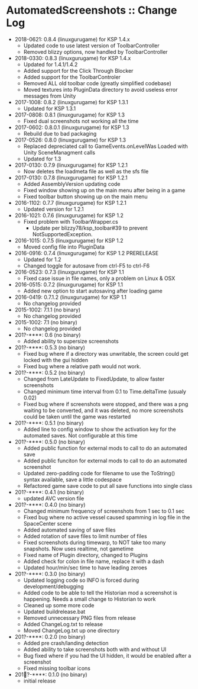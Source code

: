 # AutomatedScreenshots :: Change Log

* 2018-0621: 0.8.4 (linuxgurugame) for KSP 1.4.x
	+ Updated code to use latest version of ToolbarController
	+ Removed blizzy options, now handled by ToolbarController 
* 2018-0330: 0.8.3 (linuxgurugame) for KSP 1.4.x
	+ Updated for 1.4.1/1.4.2
	+ Added support for the Click Through Blocker
	+ Added support for the ToolbarControler
	+ Removed ALL old toolbar code (greatly simplified codebase)
	+ Moved textures into PluginData directory to avoid useless error messages from Unity 
* 2017-1008: 0.8.2 (linuxgurugame) for KSP 1.3.1
	+ Updated for KSP 1.3.1 
* 2017-0808: 0.8.1 (linuxgurugame) for KSP 1.3
	+ Fixed dual screenshots not working all the time 
* 2017-0602: 0.8.0.1 (linuxgurugame) for KSP 1.3
	+ Rebuild due to bad packaging 
* 2017-0526: 0.8.0 (linuxgurugame) for KSP 1.3
	+ Replaced depreciated call to GameEvents.onLevelWas Loaded with Unity SceneManagment calls
	+ Updated for 1.3
* 2017-0130: 0.7.9 (linuxgurugame) for KSP 1.2.1
	+ Now deletes the loadmeta file as well as the sfs file
* 2017-0130: 0.7.8 (linuxgurugame) for KSP 1.2.1
	+ Added AssemblyVersion updating code
	+ Fixed window showing up on the main menu after being in a game
	+ Fixed toolbar button showing up on the main menu
* 2016-1102: 0.7.7 (linuxgurugame) for KSP 1.2.1
	+ Updated version for 1.2.1 
* 2016-1021: 0.7.6 (linuxgurugame) for KSP 1.2 
	+ Fixed problem with ToolbarWrapper.cs
		- Update per blizzy78/ksp_toolbar#39 to prevent NotSupportedException. 
* 2016-1015: 0.7.5 (linuxgurugame) for KSP 1.2 
	+ Moved config file into PluginData 
* 2016-0916: 0.7.4 (linuxgurugame) for KSP 1.2 PRERELEASE
	+ Updated for 1.2
	+ Changed toggle for autosave from ctrl-F5 to ctrl-F6
* 2016-0523: 0.7.3 (linuxgurugame) for KSP 1.1
	+ Fixed case issue in file names, only a problem on Linux & OSX 
* 2016-0515: 0.7.2 (linuxgurugame) for KSP 1.1
	+ Added new option to start autosaving after loading game
* 2016-0419: 0.7.1.2 (linuxgurugame) for KSP 1.1
	+ No changelog provided 
* 2015-1002: 7.1.1 (no binary)
	+ No changelog provided 
* 2015-1002: 7.1 (no binary)
	+ No changelog provided 
* 201?-****: 0.6 (no binary)
	+ Added ability to supersize screenshots 
* 201?-****: 0.5.3 (no binary)
	+ Fixed bug where if a directory was unwritable, the screen could get locked with the gui hidden
	+ Fixed bug where a relative path would not work.
* 201?-****: 0.5.2 (no binary)
	+ Changed from LateUpdate to FixedUpdate, to allow faster screenshots
	+ Changed minimum time interval from 0.1 to Time.deltaTime (usualy 0.02)
	+ Fixed bug where if screenshots were stopped, and there was a png waiting to be converted, and it was deleted, no more screenshots could be taken until the game was restarted
* 201?-****: 0.5.1 (no binary)
	+ Added line to config window to show the activation key for the automated saves.  Not configurable at this time 
* 201?-****: 0.5.0 (no binary)
	+ Added public function for external mods to call to do an automated save
	+ Added public funciton for external mods to call to do an automated screenshot
	+ Updated zero-padding code for filename to use the ToString() syntax available, save a little codespace
	+ Refactored game save code to put all save functions into single class
* 201?-****: 0.4.1 (no binary)
	+ updated AVC version file
* 201?-****: 0.4.0 (no binary)
	+ Changed minimum frequency of screenshots from 1 sec to 0.1 sec
	+ Fixed bug where no active vessel caused spamming in log file in the SpaceCenter scene
	+ Added automated saving of save files
	+ Added rotation of save files to limit number of files 
	+ Fixed screenshots during timewarp, to NOT take too many snapshots.  Now	 uses realtime, not gametime
	+ Fixed name of Plugin directory, changed to Plugins
	+ Added check for colon in file name, replace it with a dash
	+ Updated hour/min/sec time to have leading zeroes
* 201?-****: 0.3.0 (no binary)
	+ Updated logging code so INFO is forced during development/debugging
	+ Added code to be able to tell the Historian mod a screenshot is happening.  Needs a small change to Historian to work
	+ Cleaned up some more code
	+ Updated buildrelease.bat
	+ Removed unnecessary PNG files from release
	+ Added ChangeLog.txt to release
	+ Moved ChangeLog.txt up one directory
* 201?-****: 0.2.0 (no binary)
	+ Added pre crash/landing detection 
	+ Added ability to take screenshots both with and without UI
	+ Bug fixed where if you had the UI hidden, it would be enabled after a screenshot
	+ Fixed missing toolbar icons
* 201?-****: 0.1.0 (no binary)
	+ initial release
